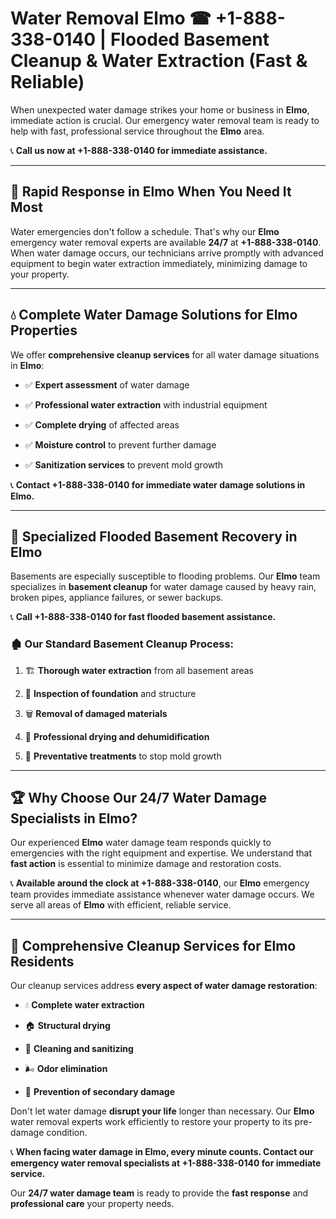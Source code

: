 # Water Removal Elmo ☎ +1-888-338-0140 | Flooded Basement Cleanup & Water Extraction (Fast & Reliable)

When unexpected water damage strikes your home or business in **Elmo**, immediate action is crucial. Our emergency water removal team is ready to help with fast, professional service throughout the **Elmo** area. 

📞 **Call us now at +1-888-338-0140 for immediate assistance.**
---
## 🚀 Rapid Response in Elmo When You Need It Most
Water emergencies don't follow a schedule. That's why our **Elmo** emergency water removal experts are available **24/7** at **+1-888-338-0140**. When water damage occurs, our technicians arrive promptly with advanced equipment to begin water extraction immediately, minimizing damage to your property.
---
## 💧 Complete Water Damage Solutions for Elmo Properties
We offer **comprehensive cleanup services** for all water damage situations in **Elmo**:
- ✅ **Expert assessment** of water damage  
- ✅ **Professional water extraction** with industrial equipment  
- ✅ **Complete drying** of affected areas  
- ✅ **Moisture control** to prevent further damage  
- ✅ **Sanitization services** to prevent mold growth  
📞 **Contact +1-888-338-0140 for immediate water damage solutions in Elmo.**
---
## 🌊 Specialized Flooded Basement Recovery in Elmo
Basements are especially susceptible to flooding problems. Our **Elmo** team specializes in **basement cleanup** for water damage caused by heavy rain, broken pipes, appliance failures, or sewer backups. 
📞 **Call +1-888-338-0140 for fast flooded basement assistance.**
### 🏚️ Our Standard Basement Cleanup Process:
1. 🏗️ **Thorough water extraction** from all basement areas  
2. 🔎 **Inspection of foundation** and structure  
3. 🗑️ **Removal of damaged materials**  
4. 💨 **Professional drying and dehumidification**  
5. 🚫 **Preventative treatments** to stop mold growth  
---
## 🏆 Why Choose Our 24/7 Water Damage Specialists in Elmo?
Our experienced **Elmo** water damage team responds quickly to emergencies with the right equipment and expertise. We understand that **fast action** is essential to minimize damage and restoration costs.
📞 **Available around the clock at +1-888-338-0140**, our **Elmo** emergency team provides immediate assistance whenever water damage occurs. We serve all areas of **Elmo** with efficient, reliable service.
---
## 🧹 Comprehensive Cleanup Services for Elmo Residents
Our cleanup services address **every aspect of water damage restoration**:
- 💧 **Complete water extraction**  
- 🏠 **Structural drying**  
- 🧼 **Cleaning and sanitizing**  
- 🌬️ **Odor elimination**  
- 🚫 **Prevention of secondary damage**  
Don't let water damage **disrupt your life** longer than necessary. Our **Elmo** water removal experts work efficiently to restore your property to its pre-damage condition.
📞 **When facing water damage in Elmo, every minute counts. Contact our emergency water removal specialists at +1-888-338-0140 for immediate service.**
Our **24/7 water damage team** is ready to provide the **fast response** and **professional care** your property needs.
